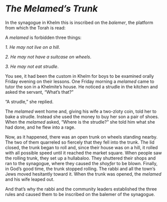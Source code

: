 # ***The Melamed’s Trunk***



In the synagogue in Khelm this is inscribed on the *balemer*, the platform from which the Torah is read:

A *melamed* is forbidden three things:


*1. He may not live on a hill*.

*2. He may not have a suitcase on wheels*.

*3. He may not eat strudle*.


You see, it had been the custom in Khelm for boys to be examined orally Friday evening on their lessons. One Friday morning a *melamed* came to tutor the son in a Khelmite’s house. He noticed a strudle in the kitchen and asked the servant, “What’s that?”

“A strudle,” she replied.

The *melamed* went home and, giving his wife a two-zloty coin, told her to bake a strudle. Instead she used the money to buy her son a pair of shoes. When the *melamed* asked, “Where is the strudle?” she told him what she had done, and he flew into a rage.

Now, as it happened, there was an open trunk on wheels standing nearby. The two of them quarreled so fiercely that they fell into the trunk. The lid closed, the trunk began to roll and, since their house was on a hill, it rolled with all possible speed until it reached the market square. When people saw the rolling trunk, they set up a hullabaloo. They shuttered their shops and ran to the synagogue, where they caused the *shoyfer* to be blown. Finally, in God’s good time, the trunk stopped rolling. The rabbi and all the town’s Jews moved hesitantly toward it. When the trunk was opened, the *melamed* and his wife leaped out.

And that’s why the rabbi and the community leaders established the three rules and caused them to be inscribed on the balemer of the synagogue.